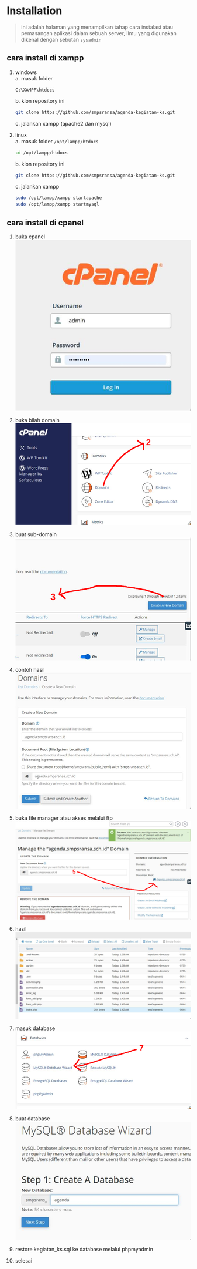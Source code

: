 # Installation
> ini adalah halaman yang menampilkan tahap cara instalasi atau pemasangan aplikasi dalam sebuah server, ilmu yang digunakan dikenal dengan sebutan `sysadmin`


## cara install di xampp
1. windows\
   a. masuk folder
      ```
      C:\XAMPP\htdocs
      ```
   b. klon repository ini
      ```sh
      git clone https://github.com/smpsransa/agenda-kegiatan-ks.git
      ```
   c. jalankan xampp (apache2 dan mysql)

2. linux\
   a. masuk folder `/opt/lampp/htdocs`
      ```sh
      cd /opt/lampp/htdocs
      ```
   b. klon repository ini
      ```sh
      git clone https://github.com/smpsransa/agenda-kegiatan-ks.git
      ```
   c. jalankan xampp
      ```sh
      sudo /opt/lampp/xampp startapache
      sudo /opt/lampp/xampp startmysql
      ```
## cara install di cpanel
1. buka cpanel\
   ![cpanel](./screenshot/1.%20cpanel.jpg)

2. buka bilah domain\
   ![domain](./screenshot/2.%20domain.png)

3. buat sub-domain\
   ![tambah](./screenshot/3.%20tambah%20domain.png)

4. contoh hasil\
   ![hasil](./screenshot/4.%20contoh%20hasil.jpg)

5. buka file manager atau akses melalui ftp\
   ![file manager](./screenshot/5.%20menuju%20file%20manager.png)

6. hasil\
   ![file manager](./screenshot/6.%20hasil.jpg)
   
7. masuk database\
   ![file manager](./screenshot/7.%20database.png)

8. buat database\
   ![file manager](./screenshot/8.%20db%20create.jpg)
   
10. restore kegiatan_ks.sql ke database melalui phpmyadmin
11. selesai